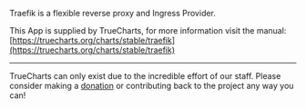 Traefik is a flexible reverse proxy and Ingress Provider.

This App is supplied by TrueCharts, for more information visit the manual: [https://truecharts.org/charts/stable/traefik](https://truecharts.org/charts/stable/traefik)

---

TrueCharts can only exist due to the incredible effort of our staff.
Please consider making a [donation](https://truecharts.org/about/sponsor) or contributing back to the project any way you can!
